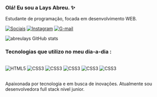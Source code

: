 ### Olá! Eu sou a Lays Abreu. ✨<br/>
Estudante de programação, focada em desenvolvimento WEB.

[![Sociais](https://img.shields.io/badge/LinkedIn-0077B5?style=for-the-badge&logo=linkedin&logoColor=white)](https://www.linkedin.com/in/lays-abreu-a1749424a/)
[![Instagram](https://img.shields.io/badge/Instagram-E4405F?style=for-the-badge&logo=instagram&logoColor=white)](https://instagram.com/abreulayss_/)
[![G-mail](https://img.shields.io/badge/Gmail-D14836?style=for-the-badge&logo=gmail&logoColor=white)](https://mail.google.com/mail/u/0/#inbox?compose=CllgCJNqLCLFxzlsKBQkhdCsChmvgSmrZqZmMfFKHqdDtVHKMsZQDlHBclpZXhqDsmsNCvJkfsq)

![abreulays GitHub stats](https://github-readme-stats.vercel.app/api?username=abreulays&show_icons=true&theme=radical)

### Tecnologias que utilizo no meu dia-a-dia :

<div style="dislpay: inline_block"> <br/>
<img alt="HTML5" src="https://img.shields.io/badge/HTML5-E34F26?style=for-the-badge&logo=html5&logoColor=white">
<img alt="CSS3" src="https://img.shields.io/badge/CSS3-1572B6?style=for-the-badge&logo=css3&logoColor=white">
<img alt="CSS3" src="https://img.shields.io/badge/PHP-777BB4?style=for-the-badge&logo=php&logoColor=white">
<img alt="CSS3" src="https://img.shields.io/badge/JavaScript-323330?style=for-the-badge&logo=javascript&logoColor=F7DF1E">
<img alt="CSS3" src="https://img.shields.io/badge/Python-3776AB?style=for-the-badge&logo=python&logoColor=white">
<img alt="CSS3" src="https://img.shields.io/badge/Java-ED8B00?style=for-the-badge&logo=openjdk&logoColor=white">    


</div>

<br/>

Apaixonada por tecnologia e em busca de inovações. Atualmente sou desenvolvedora full stack nível junior. 
